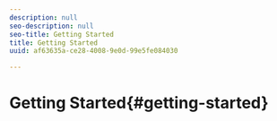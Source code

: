 ```yaml
---
description: null
seo-description: null
seo-title: Getting Started
title: Getting Started
uuid: af63635a-ce28-4008-9e0d-99e5fe084030

---
```


# Getting Started{#getting-started}

